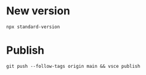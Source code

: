 # New version

```
npx standard-version
```

# Publish

```
git push --follow-tags origin main && vsce publish
```
